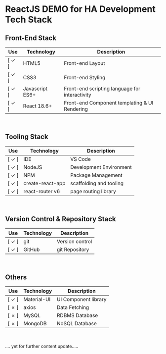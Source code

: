 # ReactJS DEMO for HA Development Tech Stack

## Front-End Stack

| Use | Technology | Description |
| --- | --------- | ----------- |
| [ &check; ] | HTML5 | Front-end Layout |
| [ &check; ] | CSS3 | Front-end Styling |
| [ &check; ] | Javascript ES6+ | Front-end scripting language for interactivity |
| [ &check; ] | React 18.6+ | Front-end Component templating & UI Rendering |

<br/>

## Tooling Stack

| Use | Technology | Description |
| --- | --------- | ----------- |
| [ &check; ] | IDE | VS Code |
| [ &check; ] | NodeJS | Development Environment |
| [ &check; ] | NPM | Package Management |
| [ &check; ] | create-react-app | scaffolding and tooling |
| [ &check; ] | react-router v6 | page routing library |


<br/>

## Version Control & Repository Stack

| Use | Technology | Description |
| --- | --------- | ----------- |
| [ &check; ] | git | Version control |
| [ &check; ] | GitHub | git Repository|


<br/>

## Others

| Use | Technology | Description |
| --- | --------- | ----------- |
| [ &check; ] | Material-UI | UI Component library |
| [ &cross; ] | axios | Data Fetching |
| [ &cross; ] | MySQL | RDBMS Database |
| [ &cross; ] | MongoDB | NoSQL Database |


<br/><br/>
.... yet for further content update.....